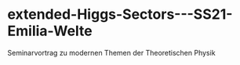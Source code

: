 # extended-Higgs-Sectors---SS21-Emilia-Welte
Seminarvortrag zu modernen Themen der Theoretischen Physik 
